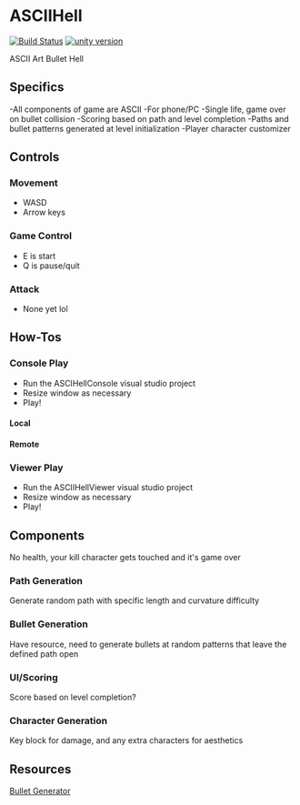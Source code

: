 # ASCIIHell
[![Build Status](https://api.travis-ci.com/trashbros/ASCIIHell.svg?branch=master)](https://travis-ci.com/trashbros/ASCIIHell)
[![unity version](https://img.shields.io/badge/unity%20version-2018.4.14f1-green.svg)]()

ASCII Art Bullet Hell

## Specifics
-All components of game are ASCII
-For phone/PC
-Single life, game over on bullet collision
-Scoring based on path and level completion
-Paths and bullet patterns generated at level initialization
-Player character customizer

## Controls
### Movement
- WASD
- Arrow keys
### Game Control
- E is start
- Q is pause/quit
### Attack
- None yet lol


## How-Tos
### Console Play
- Run the ASCIHellConsole visual studio project
- Resize window as necessary
- Play!
#### Local
#### Remote
### Viewer Play
- Run the ASCIIHellViewer visual studio project
- Resize window as necessary
- Play!

## Components
No health, your kill character gets touched and it's game over
### Path Generation
Generate random path with specific length and curvature difficulty
### Bullet Generation
Have resource, need to generate bullets at random patterns that leave the defined path open
### UI/Scoring
Score based on level completion?
### Character Generation
Key block for damage, and any extra characters for aesthetics

## Resources
[Bullet Generator](https://github.com/jongallant/Unity-Bullet-Hell)
